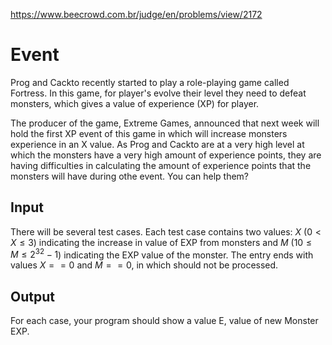 https://www.beecrowd.com.br/judge/en/problems/view/2172

# Event

Prog and Cackto recently started to play a role-playing game called Fortress.
In this game, for player's evolve their level they need to defeat monsters,
which gives a value of experience (XP) for player.

The producer of the game, Extreme Games, announced that next week will hold
the first XP event of this game in which will increase monsters experience in
an X value. As Prog and Cackto are at a very high level at which the monsters
have a very high amount of experience points, they are having difficulties in
calculating the amount of experience points that the monsters will have during
othe event. You can help them?

## Input

There will be several test cases. Each test case contains two values: $X$
($0 < X \leq 3$) indicating the increase in value of EXP from monsters and $M$
($10 \leq M \leq 2^{32}-1$) indicating the EXP value of the monster. The entry
ends with values $X == 0$ and $M == 0$, in which should not be processed.

## Output

For each case, your program should show a value E, value of new Monster EXP.
